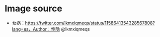 # **Image source**

- 女娲：https://twitter.com/lkmxiqmeqs/status/1158641354328567808?lang=es，Author：恻隐 @lkmxiqmeqs
